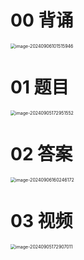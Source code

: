 # 00 背诵

<img src="https://cvp.oss-cn-shanghai.aliyuncs.com/202409061015071.png" alt="image-20240906101515946" style="zoom:50%;" />



# 01 题目

<img src="https://cvp.oss-cn-shanghai.aliyuncs.com/202409051729629.png" alt="image-20240905172951552" style="zoom:50%;" />



# 02 答案

<img src="https://cvp.oss-cn-shanghai.aliyuncs.com/202409061602276.png" alt="image-20240906160246172" style="zoom:50%;" />



# 03 视频

<img src="https://cvp.oss-cn-shanghai.aliyuncs.com/202409051729590.png" alt="image-20240905172907011" style="zoom:50%;" />